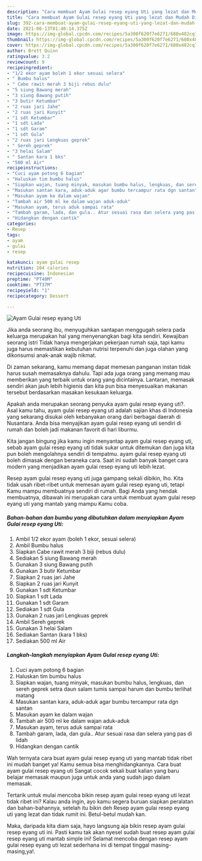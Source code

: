 ```yaml
---
description: "Cara membuat Ayam Gulai resep eyang Uti yang lezat dan Mudah Dibuat"
title: "Cara membuat Ayam Gulai resep eyang Uti yang lezat dan Mudah Dibuat"
slug: 392-cara-membuat-ayam-gulai-resep-eyang-uti-yang-lezat-dan-mudah-dibuat
date: 2021-06-13T01:40:14.375Z
image: https://img-global.cpcdn.com/recipes/5a300f620f7e6271/680x482cq70/ayam-gulai-resep-eyang-uti-foto-resep-utama.jpg
thumbnail: https://img-global.cpcdn.com/recipes/5a300f620f7e6271/680x482cq70/ayam-gulai-resep-eyang-uti-foto-resep-utama.jpg
cover: https://img-global.cpcdn.com/recipes/5a300f620f7e6271/680x482cq70/ayam-gulai-resep-eyang-uti-foto-resep-utama.jpg
author: Brett Quinn
ratingvalue: 3.2
reviewcount: 9
recipeingredient:
- "1/2 ekor ayam boleh 1 ekor sesuai selera"
- " Bumbu halus"
- " Cabe rawit merah 3 biji rebus dulu"
- "5 siung Bawang merah"
- "3 siung Bawang putih"
- "3 butir Ketumbar"
- "2 ruas jari Jahe"
- "2 ruas jari Kunyit"
- "1 sdt Ketumbar"
- "1 sdt Lada"
- "1 sdt Garam"
- "1 sdt Gula"
- "2 ruas jari Lengkuas geprek"
- " Sereh geprek"
- "3 helai Salam"
- " Santan kara 1 bks"
- "500 ml Air"
recipeinstructions:
- "Cuci ayam potong 6 bagian"
- "Haluskan tim bumbu halus"
- "Siapkan wajan, tuang minyak, masukan bumbu halus, lengkuas, dan sereh geprek setra daun salam tumis sampai harum dan bumbu terlihat matang"
- "Masukan santan kara, aduk-aduk agar bumbu tercampur rata dgn santan"
- "Masukan ayam ke dalam wajan"
- "Tambah air 500 ml ke dalam wajan aduk-aduk"
- "Masukan ayam, terus aduk sampai rata"
- "Tambah garam, lada, dan gula.. Atur sesuai rasa dan selera yang pas di lidah"
- "Hidangkan dengan cantik"
categories:
- Resep
tags:
- ayam
- gulai
- resep

katakunci: ayam gulai resep 
nutrition: 104 calories
recipecuisine: Indonesian
preptime: "PT40M"
cooktime: "PT37M"
recipeyield: "1"
recipecategory: Dessert

---
```



![Ayam Gulai resep eyang Uti](https://img-global.cpcdn.com/recipes/5a300f620f7e6271/680x482cq70/ayam-gulai-resep-eyang-uti-foto-resep-utama.jpg)

Jika anda seorang ibu, menyuguhkan santapan menggugah selera pada keluarga merupakan hal yang menyenangkan bagi kita sendiri. Kewajiban seorang istri Tidak hanya mengerjakan pekerjaan rumah saja, tapi kamu juga harus memastikan kebutuhan nutrisi terpenuhi dan juga olahan yang dikonsumsi anak-anak wajib nikmat.

Di zaman  sekarang, kamu memang dapat memesan panganan instan tidak harus susah memasaknya dahulu. Tapi ada juga orang yang memang mau memberikan yang terbaik untuk orang yang dicintainya. Lantaran, memasak sendiri akan jauh lebih higienis dan kita pun bisa menyesuaikan makanan tersebut berdasarkan masakan kesukaan keluarga. 



Apakah anda merupakan seorang penyuka ayam gulai resep eyang uti?. Asal kamu tahu, ayam gulai resep eyang uti adalah sajian khas di Indonesia yang sekarang disukai oleh kebanyakan orang dari berbagai daerah di Nusantara. Anda bisa menyajikan ayam gulai resep eyang uti sendiri di rumah dan boleh jadi makanan favorit di hari liburmu.

Kita jangan bingung jika kamu ingin menyantap ayam gulai resep eyang uti, sebab ayam gulai resep eyang uti tidak sukar untuk ditemukan dan juga kita pun boleh mengolahnya sendiri di tempatmu. ayam gulai resep eyang uti boleh dimasak dengan beraneka cara. Saat ini sudah banyak banget cara modern yang menjadikan ayam gulai resep eyang uti lebih lezat.

Resep ayam gulai resep eyang uti juga gampang sekali dibikin, lho. Kita tidak usah ribet-ribet untuk memesan ayam gulai resep eyang uti, tetapi Kamu mampu membuatnya sendiri di rumah. Bagi Anda yang hendak membuatnya, dibawah ini merupakan cara untuk membuat ayam gulai resep eyang uti yang mantab yang mampu Kamu coba.

<!--inarticleads1-->

##### Bahan-bahan dan bumbu yang dibutuhkan dalam menyiapkan Ayam Gulai resep eyang Uti:

1. Ambil 1/2 ekor ayam (boleh 1 ekor, sesuai selera)
1. Ambil  Bumbu halus
1. Siapkan  Cabe rawit merah 3 biji (rebus dulu)
1. Sediakan 5 siung Bawang merah
1. Gunakan 3 siung Bawang putih
1. Gunakan 3 butir Ketumbar
1. Siapkan 2 ruas jari Jahe
1. Siapkan 2 ruas jari Kunyit
1. Gunakan 1 sdt Ketumbar
1. Siapkan 1 sdt Lada
1. Gunakan 1 sdt Garam
1. Sediakan 1 sdt Gula
1. Gunakan 2 ruas jari Lengkuas geprek
1. Ambil  Sereh geprek
1. Gunakan 3 helai Salam
1. Sediakan  Santan (kara 1 bks)
1. Sediakan 500 ml Air




<!--inarticleads2-->

##### Langkah-langkah menyiapkan Ayam Gulai resep eyang Uti:

1. Cuci ayam potong 6 bagian
1. Haluskan tim bumbu halus
1. Siapkan wajan, tuang minyak, masukan bumbu halus, lengkuas, dan sereh geprek setra daun salam tumis sampai harum dan bumbu terlihat matang
1. Masukan santan kara, aduk-aduk agar bumbu tercampur rata dgn santan
1. Masukan ayam ke dalam wajan
1. Tambah air 500 ml ke dalam wajan aduk-aduk
1. Masukan ayam, terus aduk sampai rata
1. Tambah garam, lada, dan gula.. Atur sesuai rasa dan selera yang pas di lidah
1. Hidangkan dengan cantik




Wah ternyata cara buat ayam gulai resep eyang uti yang mantab tidak ribet ini mudah banget ya! Kamu semua bisa menghidangkannya. Cara buat ayam gulai resep eyang uti Sangat cocok sekali buat kalian yang baru belajar memasak maupun juga untuk anda yang sudah jago dalam memasak.

Tertarik untuk mulai mencoba bikin resep ayam gulai resep eyang uti lezat tidak ribet ini? Kalau anda ingin, ayo kamu segera buruan siapkan peralatan dan bahan-bahannya, setelah itu bikin deh Resep ayam gulai resep eyang uti yang lezat dan tidak rumit ini. Betul-betul mudah kan. 

Maka, daripada kita diam saja, hayo langsung aja bikin resep ayam gulai resep eyang uti ini. Pasti kamu tak akan nyesel sudah buat resep ayam gulai resep eyang uti mantab simple ini! Selamat mencoba dengan resep ayam gulai resep eyang uti lezat sederhana ini di tempat tinggal masing-masing,ya!.

